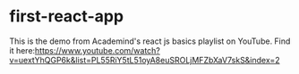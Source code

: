 # first-react-app

This is the demo from Academind's react js basics playlist on YouTube. Find it here:https://www.youtube.com/watch?v=uextYhQGP6k&list=PL55RiY5tL51oyA8euSROLjMFZbXaV7skS&index=2
